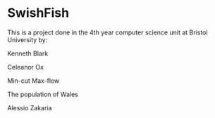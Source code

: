 # SwishFish

This is a project done in the 4th year computer science unit at Bristol University by:

Kenneth Blark

Celeanor Ox

Min-cut Max-flow

The population of Wales

Alessio Zakaria
